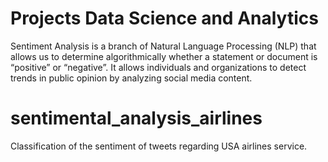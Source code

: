 # Projects Data Science and Analytics
Sentiment Analysis is a branch of Natural Language Processing (NLP) that allows us to determine algorithmically whether a statement or document is “positive” or “negative”. It allows individuals and organizations to detect trends in public opinion by analyzing social media content.



# sentimental_analysis_airlines
Classification of the sentiment of tweets regarding USA airlines service.
